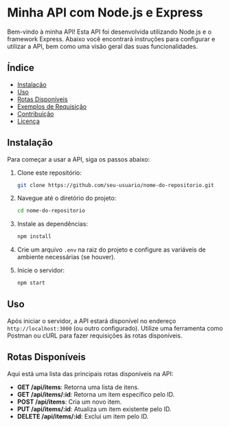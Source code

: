 # Minha API com Node.js e Express

Bem-vindo à minha API! Esta API foi desenvolvida utilizando Node.js e o framework Express. Abaixo você encontrará instruções para configurar e utilizar a API, bem como uma visão geral das suas funcionalidades.

## Índice

- [Instalação](#instalação)
- [Uso](#uso)
- [Rotas Disponíveis](#rotas-disponíveis)
- [Exemplos de Requisição](#exemplos-de-requisição)
- [Contribuição](#contribuição)
- [Licença](#licença)

## Instalação

Para começar a usar a API, siga os passos abaixo:

1. Clone este repositório:
    ```bash
    git clone https://github.com/seu-usuario/nome-do-repositorio.git
    ```

2. Navegue até o diretório do projeto:
    ```bash
    cd nome-do-repositorio
    ```

3. Instale as dependências:
    ```bash
    npm install
    ```

4. Crie um arquivo `.env` na raiz do projeto e configure as variáveis de ambiente necessárias (se houver).

5. Inicie o servidor:
    ```bash
    npm start
    ```

## Uso

Após iniciar o servidor, a API estará disponível no endereço `http://localhost:3000` (ou outro configurado). Utilize uma ferramenta como Postman ou cURL para fazer requisições às rotas disponíveis.

## Rotas Disponíveis

Aqui está uma lista das principais rotas disponíveis na API:

- **GET /api/items**: Retorna uma lista de itens.
- **GET /api/items/:id**: Retorna um item específico pelo ID.
- **POST /api/items**: Cria um novo item.
- **PUT /api/items/:id**: Atualiza um item existente pelo ID.
- **DELETE /api/items/:id**: Exclui um item pelo ID.
